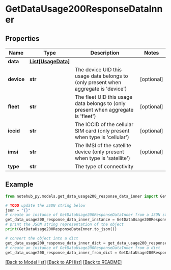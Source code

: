 # GetDataUsage200ResponseDataInner

## Properties

| Name       | Type                                | Description                                                                                 | Notes      |
| ---------- | ----------------------------------- | ------------------------------------------------------------------------------------------- | ---------- |
| **data**   | [**List[UsageData]**](UsageData.md) |                                                                                             |
| **device** | **str**                             | The device UID this usage data belongs to (only present when aggregate is &#39;device&#39;) | [optional] |
| **fleet**  | **str**                             | The fleet UID this usage data belongs to (only present when aggregate is &#39;fleet&#39;)   | [optional] |
| **iccid**  | **str**                             | The ICCID of the cellular SIM card (only present when type is &#39;cellular&#39;)           | [optional] |
| **imsi**   | **str**                             | The IMSI of the satellite device (only present when type is &#39;satellite&#39;)            | [optional] |
| **type**   | **str**                             | The type of connectivity                                                                    |

## Example

```python
from notehub_py.models.get_data_usage200_response_data_inner import GetDataUsage200ResponseDataInner

# TODO update the JSON string below
json = "{}"
# create an instance of GetDataUsage200ResponseDataInner from a JSON string
get_data_usage200_response_data_inner_instance = GetDataUsage200ResponseDataInner.from_json(json)
# print the JSON string representation of the object
print(GetDataUsage200ResponseDataInner.to_json())

# convert the object into a dict
get_data_usage200_response_data_inner_dict = get_data_usage200_response_data_inner_instance.to_dict()
# create an instance of GetDataUsage200ResponseDataInner from a dict
get_data_usage200_response_data_inner_from_dict = GetDataUsage200ResponseDataInner.from_dict(get_data_usage200_response_data_inner_dict)
```

[[Back to Model list]](../README.md#documentation-for-models) [[Back to API list]](../README.md#documentation-for-api-endpoints) [[Back to README]](../README.md)
